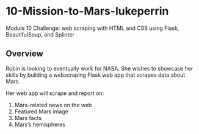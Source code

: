 # 10-Mission-to-Mars-lukeperrin
Module 10 Challenge: web scraping with HTML and CSS using Flask, BeautifulSoup, and Splinter



## Overview

Robin is looking to eventually work for NASA. She wishes to showcase her skills by building a webscraping Flask web app that scrapes data about Mars.



Her web app will scrape and report on:

1. Mars-related news on the web
2. Featured Mars image
3. Mars facts
4. Mars’s hemispheres



